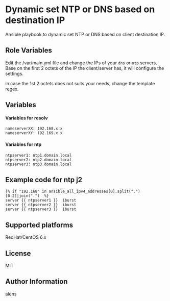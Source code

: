 Dynamic set NTP or DNS based on destination IP
=========

Ansible playbook to dynamic set NTP or DNS based on client destination IP.

Role Variables
--------------

Edit the /var/main.yml file and change the IPs of your `dns` or `ntp` servers.
Base on the first 2 octets of the IP the client/server has, it will configure the settings.

in case the 1st 2 octets does not suits your needs, change the template regex.


## Variables
#### Variables for resolv
```
nameserverXX: 192.168.x.x 
nameserverXY: 192.169.x.x 
```
#### Variables for ntp
```
ntpserver1: ntp1.domain.local
ntpserver2: ntp2.domain.local
ntpserver3: ntp3.domain.local
```

## Example code for ntp j2
```
{% if "192.168" in ansible_all_ipv4_addresses[0].split(".")[0:2]|join(".")  %}
server {{ ntpserver1 }}  iburst
server {{ ntpserver2 }}  iburst
server {{ ntpserver3 }}  iburst
```



Supported platforms
--------------
RedHat/CentOS 6.x

License
-------

MIT

Author Information
------------------
alens
